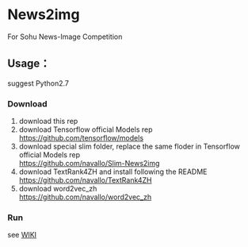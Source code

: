 # News2img
For Sohu News-Image Competition

## Usage：  
suggest Python2.7  
### Download  
1. download this rep  
2. download Tensorflow official Models rep  
https://github.com/tensorflow/models  
3. download special slim folder, replace the same floder in Tensorflow official Models rep  
https://github.com/navallo/Slim-News2img  
4. download TextRank4ZH and install following the README  
https://github.com/navallo/TextRank4ZH  
5. download word2vec_zh  
https://github.com/navallo/word2vec_zh  

### Run  
see [WIKI](https://github.com/navallo/News2img/wiki)

